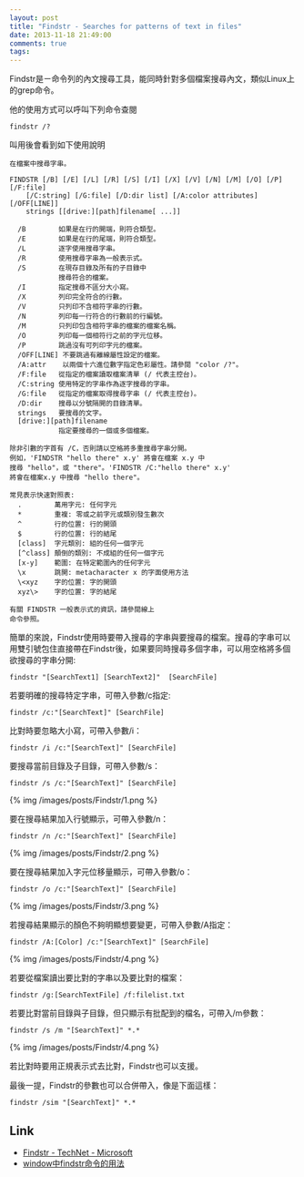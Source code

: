 ```yaml
---
layout: post
title: "Findstr - Searches for patterns of text in files"
date: 2013-11-18 21:49:00
comments: true
tags: 
---
```


Findstr是ㄧ命令列的內文搜尋工具，能同時針對多個檔案搜尋內文，類似Linux上的grep命令。

<!--More-->

他的使用方式可以呼叫下列命令查閱  

    findstr /?


叫用後會看到如下使用說明

    在檔案中搜尋字串。

    FINDSTR [/B] [/E] [/L] [/R] [/S] [/I] [/X] [/V] [/N] [/M] [/O] [/P] [/F:file]
        [/C:string] [/G:file] [/D:dir list] [/A:color attributes] [/OFF[LINE]]
        strings [[drive:][path]filename[ ...]]

      /B        如果是在行的開端，則符合類型。
      /E        如果是在行的尾端，則符合類型。
      /L        逐字使用搜尋字串。
      /R        使用搜尋字串為一般表示式。
      /S        在現存目錄及所有的子目錄中
                搜尋符合的檔案。
      /I        指定搜尋不區分大小寫。
      /X        列印完全符合的行數。
      /V        只列印不含相符字串的行數。
      /N        列印每一行符合的行數前的行編號。
      /M        只列印包含相符字串的檔案的檔案名稱。
      /O        列印每一個相符行之前的字元位移。
      /P        跳過沒有可列印字元的檔案。
      /OFF[LINE] 不要跳過有離線屬性設定的檔案。
      /A:attr    以兩個十六進位數字指定色彩屬性。請參閱 "color /?"。
      /F:file   從指定的檔案讀取檔案清單 (/ 代表主控台)。
      /C:string 使用特定的字串作為逐字搜尋的字串。
      /G:file   從指定的檔案取得搜尋字串 (/ 代表主控台)。
      /D:dir    搜尋以分號隔開的目錄清單。
      strings   要搜尋的文字。
      [drive:][path]filename
                指定要搜尋的一個或多個檔案。

    除非引數的字首有 /C，否則請以空格將多重搜尋字串分開。
    例如，'FINDSTR "hello there" x.y' 將會在檔案 x.y 中
    搜尋 "hello"，或 "there"。'FINDSTR /C:"hello there" x.y' 
    將會在檔案x.y 中搜尋 "hello there"。

    常見表示快速對照表:
      .        萬用字元: 任何字元
      *        重複: 零或之前字元或類別發生數次
      ^        行的位置: 行的開頭
      $        行的位置: 行的結尾
      [class]  字元類別: 組的任何一個字元
      [^class] 顛倒的類別: 不成組的任何一個字元
      [x-y]    範圍: 在特定範圍內的任何字元
      \x       跳開: metacharacter x 的字面使用方法
      \<xyz    字的位置: 字的開頭
      xyz\>    字的位置: 字的結尾

    有關 FINDSTR 一般表示式的資訊，請參閱線上
    命令參照。



簡單的來說，Findstr使用時要帶入搜尋的字串與要搜尋的檔案。搜尋的字串可以用雙引號包住直接帶在Findstr後，如果要同時搜尋多個字串，可以用空格將多個欲搜尋的字串分開:

    findstr "[SearchText1] [SearchText2]"  [SearchFile]


若要明確的搜尋特定字串，可帶入參數/c指定:

    findstr /c:"[SearchText]" [SearchFile]


比對時要忽略大小寫，可帶入參數/i：

    findstr /i /c:"[SearchText]" [SearchFile]


要搜尋當前目錄及子目錄，可帶入參數/s：

    findstr /s /c:"[SearchText]" [SearchFile]
   
{% img /images/posts/Findstr/1.png %}


要在搜尋結果加入行號顯示，可帶入參數/n：

    findstr /n /c:"[SearchText]" [SearchFile]

{% img /images/posts/Findstr/2.png %}


要在搜尋結果加入字元位移量顯示，可帶入參數/o：

    findstr /o /c:"[SearchText]" [SearchFile]

{% img /images/posts/Findstr/3.png %}


若搜尋結果顯示的顏色不夠明顯想要變更，可帶入參數/A指定：

    findstr /A:[Color] /c:"[SearchText]" [SearchFile]

{% img /images/posts/Findstr/4.png %}


若要從檔案讀出要比對的字串以及要比對的檔案：

    findstr /g:[SearchTextFile] /f:filelist.txt


若要比對當前目錄與子目錄，但只顯示有批配到的檔名，可帶入/m參數：

    findstr /s /m "[SearchText]" *.*

{% img /images/posts/Findstr/4.png %}


若比對時要用正規表示式去比對，Findstr也可以支援。  

最後一提，Findstr的參數也可以合併帶入，像是下面這樣：

    findstr /sim "[SearchText]" *.*


Link
----
* [Findstr - TechNet - Microsoft]( http://technet.microsoft.com/en-us/library/cc732459.aspx )
* [window中findstr命令的用法]( http://www.netingcn.com/window-findstr-command.html )
